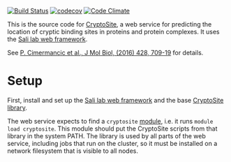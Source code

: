 [![Build Status](https://travis-ci.org/salilab/cryptosite-web.svg?branch=master)](https://travis-ci.org/salilab/cryptosite-web)
[![codecov](https://codecov.io/gh/salilab/cryptosite-web/branch/master/graph/badge.svg)](https://codecov.io/gh/salilab/cryptosite-web)
[![Code Climate](https://codeclimate.com/github/salilab/cryptosite-web/badges/gpa.svg)](https://codeclimate.com/github/salilab/cryptosite-web)

This is the source code for [CryptoSite](https://salilab.org/cryptosite/), a web
service for predicting the location of cryptic binding sites in proteins and
protein complexes.
It uses the [Sali lab web framework](https://github.com/salilab/saliweb/).

See [P. Cimermancic et al., J Mol Biol, (2016) 428, 709-19](https://www.ncbi.nlm.nih.gov/pubmed/26854760) for details.

# Setup

First, install and set up the
[Sali lab web framework](https://github.com/salilab/saliweb/) and the
base [CryptoSite library](https://github.com/salilab/cryptosite/).

The web service expects to find a `cryptosite` [module](http://modules.sourceforge.net/),
i.e. it runs `module load cryptosite`. This module should put the CryptoSite
scripts from that library in the system PATH. The library is used by all
parts of the web service, including jobs that run on the cluster, so it must be
installed on a network filesystem that is visible to all nodes.

